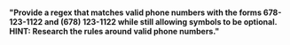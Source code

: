 #### "Provide a regex that matches valid phone numbers with the forms 678-123-1122 and (678) 123-1122 while still allowing symbols to be optional. HINT: Research the rules around valid phone numbers."

